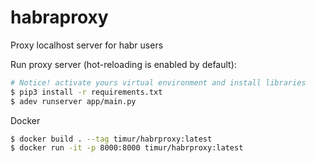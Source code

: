 # habraproxy
Proxy localhost server for habr users

Run proxy server (hot-reloading is enabled by default):
```bash
# Notice! activate yours virtual environment and install libraries
$ pip3 install -r requirements.txt
$ adev runserver app/main.py
```

Docker
```bash
$ docker build . --tag timur/habrproxy:latest
$ docker run -it -p 8000:8000 timur/habrproxy:latest
```
